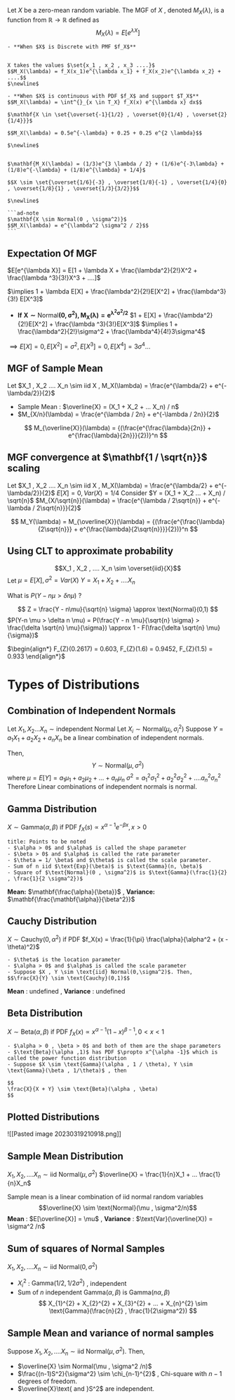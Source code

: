 Let $X$ be a zero-mean random variable. The MGF of $X$ , denoted $M_X(\lambda)$, is a function from $\mathbb{R} \to \mathbb{R}$ defined as 
$$
M_X(\lambda) = E[e^{\lambda X}]
$$
```ad-note 
- **When $X$ is Discrete with PMF $f_X$**


X takes the values $\set{x_1 , x_2 , x_3 ....}$
$$M_X(\lambda) = f_X(x_1)e^{\lambda x_1} + f_X(x_2)e^{\lambda x_2} + ....$$
$\newline$

- **When $X$ is continuous with PDF $f_X$ and support $T_X$**
$$M_X(\lambda) = \int^{}_{x \in T_X} f_X(x) e^{\lambda x} dx$$

```

``````ad-example 
$\mathbf{X \in \set{\overset{-1}{1/2} , \overset{0}{1/4} , \overset{2}{1/4}}}$

$$M_X(\lambda) = 0.5e^{-\lambda} + 0.25 + 0.25 e^{2 \lambda}$$

$\newline$


$\mathbf{M_X(\lambda) = (1/3)e^{3 \lambda / 2} + (1/6)e^{-3\lambda} + (1/8)e^{-\lambda} + (1/8)e^{\lambda} + 1/4}$

$$X \sim \set{\overset{1/6}{-3} , \overset{1/8}{-1} , \overset{1/4}{0} , \overset{1/8}{1} , \overset{1/3}{3/2}}$$

$\newline$

```ad-note 
$\mathbf{X \sim Normal(0 , \sigma^2)}$
$$M_X(\lambda) = e^{\lambda^2 \sigma^2 / 2}$$
```
``````


## Expectation Of MGF 
$E[e^{\lambda X}] = E[1 + \lambda X + \frac{\lambda^2}{2!}X^2 + \frac{\lambda ^3}{3!}X^3 + ....]$

$\implies 1 + \lambda E[X] + \frac{\lambda^2}{2!}E[X^2] + \frac{\lambda^3}{3!} E[X^3]$

- **If** $\mathbf{X \sim \text{Normal}(0,\sigma^2) , M_X(\lambda) = e^{\lambda^2 \sigma^2 / 2}}$
$1 + E[X] + \frac{\lambda^2}{2!}E[X^2] + \frac{\lambda ^3}{3!}E[X^3]$
$\implies 1 + \frac{\lambda^2}{2!}\sigma^2 + \frac{\lambda^4}{4!}3\sigma^4$

$\implies E[X]=0 , E[X^2] = \sigma^2 , E[X^3] = 0 , E[X^4] = 3\sigma^4 ...$


## MGF of Sample Mean 
Let $X_1 , X_2 .... X_n \sim iid X , M_X(\lambda) = \frac{e^{\lambda/2} + e^{-\lambda/2}}{2}$
- Sample Mean : $\overline{X} = (X_1 + X_2 + ... X_n) / n$
- $M_{X/n}(\lambda) = \frac{e^{\lambda / 2n} + e^{-\lambda / 2n}}{2}$

$$
M_{\overline{X}}(\lambda) = {(\frac{e^{\frac{\lambda}{2n}} + e^{\frac{\lambda}{2n}}}{2})}^n
$$
## MGF convergence at  $\mathbf{1 / \sqrt{n}}$ scaling 
Let $X_1 , X_2 .... X_n \sim iid X , M_X(\lambda) = \frac{e^{\lambda/2} + e^{-\lambda/2}}{2}$
$E[X]=0 , Var(X) = 1/4$
Consider $Y = (X_1 + X_2 ... + X_n) /  \sqrt{n}$
 $M_{X/\sqrt{n}}(\lambda) = \frac{e^{\lambda / 2\sqrt{n}} + e^{-\lambda / 2\sqrt{n}}}{2}$

$$
M_Y(\lambda) = M_{\overline{X}}(\lambda) = {(\frac{e^{\frac{\lambda}{2\sqrt{n}}} + e^{\frac{\lambda}{2\sqrt{n}}}}{2})}^n
$$

## Using CLT to approximate probability 
$$X_1 , X_2 , .... X_n \sim \overset{iid}{X}$$
Let $\mu = E[X] , \sigma^2 = Var(X)$
$Y = X_1 + X_2 + .... X_n$

What is $P(Y - n\mu > \delta n \mu)$ ? 

$$
Z = \frac{Y - n\mu}{\sqrt{n} \sigma} \approx \text{Normal}(0,1)
$$
$P(Y-n \mu > \delta n \mu) = P(\frac{Y - n \mu}{\sqrt{n} \sigma} > \frac{\delta \sqrt{n} \mu}{\sigma}) \approx 1 - F(\frac{\delta \sqrt{n} \mu}{\sigma})$


$\begin{align*} F_{Z}(0.2617) = 0.603, F_{Z}(1.6) = 0.9452, F_{Z}(1.5) = 0.933 \end{align*}$


# Types of Distributions 

## Combination of Independent Normals 
Let $X_1 , X_2 ... X_n \sim \text{independent Normal}$
Let $X_i \sim \text{Normal}(\mu_i ,\sigma_{i}^{2})$
Suppose $Y = a_1X_1 + a_2X_2 + a_nX_n$ be a linear combination of independent normals. 

Then,
$$Y \sim \text{Normal}(\mu , \sigma^2)$$
where $\mu = E[Y] = a_1\mu_1 + a_2\mu_2 + ... + a_n\mu_n$
$\sigma^2 = a_{1}^{2}\sigma_{1}^{2} + a_{2}^{2}\sigma_{2}^{2} + .... a_{n}^{2}\sigma_{n}^{2}$
Therefore Linear combinations of independent normals is normal.

## Gamma Distribution 
$X \sim \text{Gamma}(\alpha , \beta)$ if PDF $f_X(s) \propto x^{\alpha -1} e^{-\beta x} , x>0$

```ad-note 
title: Points to be noted
- $\alpha > 0$ and $\alpha$ is called the shape parameter
- $\beta > 0$ and $\alpha$ is called the rate parameter
- $\theta = 1/ \beta$ and $\theta$ is called the scale parameter.
- Sum of n iid $\text{Exp}(\beta)$ is $\text{Gamma}(n, \beta)$
- Square of $\text{Normal}(0 , \sigma^2)$ is $\text{Gamma}(\frac{1}{2} , \frac{1}{2 \sigma^2})$
```


**Mean:** $\mathbf{\frac{\alpha}{\beta}}$ , **Variance:** $\mathbf{\frac{\mathbf{\alpha}}{\beta^2}}$  

## Cauchy Distribution 
$X \sim \text{Cauchy}(0, \alpha^2)$ if PDF $f_X(x) = \frac{1}{\pi} \frac{\alpha}{\alpha^2 + (x - \theta)^2}$
```ad-note 
- $\theta$ is the location parameter
- $\alpha > 0$ and $\alpha$ is called the scale parameter 
- Suppose $X , Y \sim \text{iid} Normal(0,\sigma^2)$. Then,
$$\frac{X}{Y} \sim \text{Cauchy}(0,1)$$
```
**Mean** : undefined , **Variance** : undefined 


## Beta Distribution 
$X \sim \text{Beta}(\alpha , \beta)$ if PDF $f_X(x) \propto x^{\alpha -1}(1- x)^{\beta -1} , 0 < x < 1$

```ad-note 
- $\alpha > 0 , \beta > 0$ and both of them are the shape parameters
- $\text{Beta}(\alpha ,1)$ has PDF $\propto x^{\alpha -1}$ which is called the power function distribution 
- Suppose $X \sim \text{Gamma}(\alpha , 1 / \theta), Y \sim \text{Gamma}(\beta , 1/\theta)$ , then 

$$
\frac{X}{X + Y} \sim \text{Beta}(\alpha , \beta)
$$
```

## Plotted Distributions 
![[Pasted image 20230319210918.png]]

## Sample Mean Distribution 
$X_1 , X_2 , .... X_n \sim \text{iid Normal}(\mu , \sigma^2)$
$\overline{X} = \frac{1}{n}X_1 + ... \frac{1}{n}X_n$

Sample mean is a linear combination of iid normal random variables 
$$\overline{X} \sim \text{Normal}(\mu , \sigma^2/n)$$
**Mean** : $E[\overline{X}] = \mu$ , **Variance** : $\text{Var}(\overline{X}) = \sigma^2 /n$

## Sum of squares of Normal Samples 
$X_1 , X_2 , .... X_n \sim \text{iid Normal}(0 , \sigma^2)$
- $X_{i}^{2}$ : $\text{Gamma}(1/2 , 1/2\sigma^2)$ , independent
- Sum of *n* independent $\text{Gamma}(\alpha , \beta)$ is $\text{Gamma}(n\alpha , \beta)$
$$
X_{1}^{2} + X_{2}^{2} + X_{3}^{2} + ... + X_{n}^{2}
\sim \text{Gamma}(\frac{n}{2} , \frac{1}{2\sigma^2})
$$
## Sample Mean and variance of normal samples 

Suppose $X_1 , X_2 , .... X_n \sim \text{iid Normal}(\mu , \sigma^2)$. Then,
- $\overline{X} \sim Normal(\mu , \sigma^2 /n)$
- $\frac{(n-1)S^2}{\sigma^2} \sim \chi_{n-1}^{2}$ , Chi-square with $n-1$ degrees of freedom.
- $\overline{X}\text{ and }S^2$ are independent.

